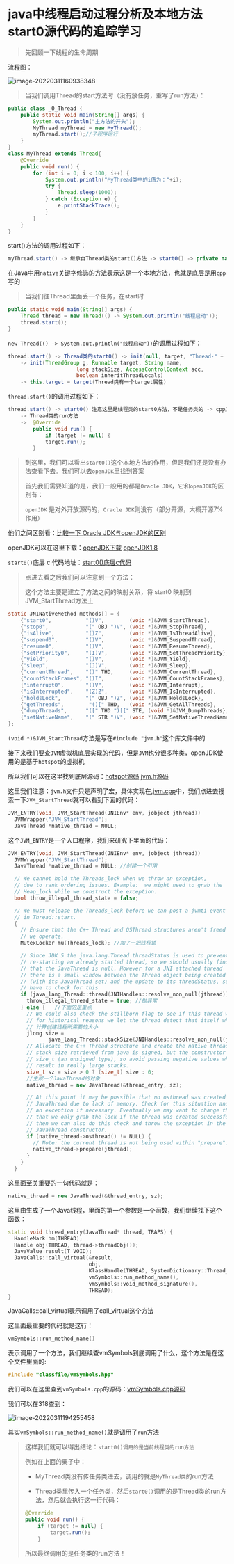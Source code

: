 # java中线程启动过程分析及本地方法 start0源代码的追踪学习

>先回顾一下线程的生命周期

流程图：

![image-20220311160938348](https://gitee.com/fengxian_duck/resources/raw/master/202203111609672.png)

>当我们调用Thread的start方法时（没有放任务，重写了run方法）：

```java
public class _0_Thread {
    public static void main(String[] args) {
        System.out.println("主方法的开头");
        MyThread myThread = new MyThread();
        myThread.start();//子程序运行
    }
}
class MyThread extends Thread{
    @Override
    public void run() {
        for (int i = 0; i < 100; i++) {
            System.out.println("MyThread类中的i值为："+i);
            try {
                Thread.sleep(1000);
            } catch (Exception e) {
                e.printStackTrace();
            }
        }
    }
}

```

start()方法的调用过程如下：

```java
myThread.start() -> 继承自Thread类的start()方法 -> start0() -> private native void start0() -> cpp底层去找当前线程类的run方法 -> myThread的run方法	
```

在Java中用`native`关键字修饰的方法表示这是一个本地方法，也就是底层是用`cpp`写的

>当我们往Thread里面丢一个任务，在start时

```java
public static void main(String[] args) {
    Thread thread = new Thread(() -> System.out.println("线程启动"));
    thread.start();
}
```

`new Thread(() -> System.out.println("线程启动"))`的调用过程如下：

```java
thread.start() -> Thread类的start0() -> init(null, target, "Thread-" + nextThreadNum(), 0)
    -> init(ThreadGroup g, Runnable target, String name,
                      long stackSize, AccessControlContext acc,
                      boolean inheritThreadLocals)
    -> this.target = target(Thread类有一个target属性)
```

`thread.start()`的调用过程如下：

```java
thread.start() -> start0() 注意这里是线程类的start0方法，不是任务类的 -> cpp底层去找当前线程类的run方法
    -> Thread类的run方法 
    -> 	@Override
		public void run() {
    		if (target != null) {
        	target.run();
        }
```

>到这里，我们可以看出`start0()`这个本地方法的作用，但是我们还是没有办法查看下去。我们可以去`openJDK`里找到答案
>
>首先我们需要知道的是，我们一般用的都是`Oracle JDK`，它和`openJDK`的区别有：
>
>`openJDK` 是对外开放源码的，`Oracle JDK`则没有（部分开源，大概开源7%作用）

他们之间区别看：<a href="https://blog.csdn.net/qq_42105629/article/details/105282823?ops_request_misc=&request_id=&biz_id=102&utm_term=%E6%AF%94%E8%BE%83%E4%B8%80%E4%B8%8BopenJDK&utm_medium=distribute.pc_search_result.none-task-blog-2~all~sobaiduweb~default-0-105282823.es_vector_control_group&spm=1018.2226.3001.4187">比较一下 Oracle JDK与openJDK的区别</a>

openJDK可以在这里下载：<a href="https://hg.openjdk.java.net/">openJDK下载</a>           <a href="https://hg.openjdk.java.net/jdk8u/jdk8u/jdk/file/f0b93fbd8cf8">openJDK1.8</a>

`start0()`底层 c 代码地址：<a href="https://hg.openjdk.java.net/jdk8u/jdk8u/jdk/file/f0b93fbd8cf8/src/share/native/java/lang/Thread.c">start0()底层c代码</a>

>点进去看之后我们可以注意到一个方法：
>
>这个方法主要是建立了方法之间的映射关系，将 start0 映射到 JVM_StartThread方法上

```c
static JNINativeMethod methods[] = {
    {"start0",           "()V",        (void *)&JVM_StartThread},
    {"stop0",            "(" OBJ ")V", (void *)&JVM_StopThread},
    {"isAlive",          "()Z",        (void *)&JVM_IsThreadAlive},
    {"suspend0",         "()V",        (void *)&JVM_SuspendThread},
    {"resume0",          "()V",        (void *)&JVM_ResumeThread},
    {"setPriority0",     "(I)V",       (void *)&JVM_SetThreadPriority},
    {"yield",            "()V",        (void *)&JVM_Yield},
    {"sleep",            "(J)V",       (void *)&JVM_Sleep},
    {"currentThread",    "()" THD,     (void *)&JVM_CurrentThread},
    {"countStackFrames", "()I",        (void *)&JVM_CountStackFrames},
    {"interrupt0",       "()V",        (void *)&JVM_Interrupt},
    {"isInterrupted",    "(Z)Z",       (void *)&JVM_IsInterrupted},
    {"holdsLock",        "(" OBJ ")Z", (void *)&JVM_HoldsLock},
    {"getThreads",        "()[" THD,   (void *)&JVM_GetAllThreads},
    {"dumpThreads",      "([" THD ")[[" STE, (void *)&JVM_DumpThreads},
    {"setNativeName",    "(" STR ")V", (void *)&JVM_SetNativeThreadName},
};
```

`(void *)&JVM_StartThread`方法是写在`#include "jvm.h"`这个库文件中的

接下来我们要查`JVM`虚拟机底层实现的代码，但是`JVM`也分很多种类，openJDK使用的是基于`hotspot`的虚拟机

所以我们可以在这里找到底层源码：<a href="https://hg.openjdk.java.net/jdk8u/jdk8u/hotspot/file">hotspot源码</a>     <a href="https://hg.openjdk.java.net/jdk8u/jdk8u/hotspot/file/76a9c9cf14f1/src/share/vm/prims">jvm.h源码</a>

这里我们注意：`jvm.h`文件只是声明了宏，具体实现在,<a href="https://hg.openjdk.java.net/jdk8u/jdk8u/hotspot/file/76a9c9cf14f1/src/share/vm/prims/jvm.cpp">jvm.cpp</a>中，我们点进去搜索一下`JVM_StartThread`就可以看到下面的代码：

```c
JVM_ENTRY(void, JVM_StartThread(JNIEnv* env, jobject jthread))
  JVMWrapper("JVM_StartThread");
  JavaThread *native_thread = NULL;
```

这个`JVM_ENTRY`是一个入口程序，我们来研究下里面的代码：

```cpp
JVM_ENTRY(void, JVM_StartThread(JNIEnv* env, jobject jthread))
  JVMWrapper("JVM_StartThread");
  JavaThread *native_thread = NULL; //创建一个引用

  // We cannot hold the Threads_lock when we throw an exception,
  // due to rank ordering issues. Example:  we might need to grab the
  // Heap_lock while we construct the exception.
  bool throw_illegal_thread_state = false;

  // We must release the Threads_lock before we can post a jvmti event
  // in Thread::start.
  {
    // Ensure that the C++ Thread and OSThread structures aren't freed before
    // we operate.
    MutexLocker mu(Threads_lock); //加了一把线程锁

    // Since JDK 5 the java.lang.Thread threadStatus is used to prevent
    // re-starting an already started thread, so we should usually find
    // that the JavaThread is null. However for a JNI attached thread
    // there is a small window between the Thread object being created
    // (with its JavaThread set) and the update to its threadStatus, so we
    // have to check for this
    if (java_lang_Thread::thread(JNIHandles::resolve_non_null(jthread)) != NULL) {
      throw_illegal_thread_state = true; //抛异常
    } else {   //下面的是重点
      // We could also check the stillborn flag to see if this thread was already stopped, but
      // for historical reasons we let the thread detect that itself when it starts running
 	  // 计算创建线程所需要的大小
      jlong size =
             java_lang_Thread::stackSize(JNIHandles::resolve_non_null(jthread));
      // Allocate the C++ Thread structure and create the native thread.  The
      // stack size retrieved from java is signed, but the constructor takes
      // size_t (an unsigned type), so avoid passing negative values which would
      // result in really large stacks.
      size_t sz = size > 0 ? (size_t) size : 0;
      //生成一个JavaThread的对象
      native_thread = new JavaThread(&thread_entry, sz);

      // At this point it may be possible that no osthread was created for the
      // JavaThread due to lack of memory. Check for this situation and throw
      // an exception if necessary. Eventually we may want to change this so
      // that we only grab the lock if the thread was created successfully -
      // then we can also do this check and throw the exception in the
      // JavaThread constructor.
      if (native_thread->osthread() != NULL) {
        // Note: the current thread is not being used within "prepare".
        native_thread->prepare(jthread);
      }
    }
  }
```

这里面至关重要的一句代码就是：

```cpp
native_thread = new JavaThread(&thread_entry, sz);
```

这里由生成了一个Java线程，里面的第一个参数是一个函数，我们继续找下这个函数：

```cpp
static void thread_entry(JavaThread* thread, TRAPS) {
  HandleMark hm(THREAD);
  Handle obj(THREAD, thread->threadObj());
  JavaValue result(T_VOID);
  JavaCalls::call_virtual(&result,
                          obj,
                          KlassHandle(THREAD, SystemDictionary::Thread_klass()),
                          vmSymbols::run_method_name(),
                          vmSymbols::void_method_signature(),
                          THREAD);
}
```

JavaCalls::call_virtual表示调用了call_virtual这个方法

这里面最重要的代码就是这行：

```cpp
vmSymbols::run_method_name()
```

表示调用了一个方法，我们继续查vmSymbols到底调用了什么，这个方法是在这个文件里面的:

```cpp
#include "classfile/vmSymbols.hpp"
```

我们可以在这里查到`vmSymbols.cpp`的源码：<a href="https://hg.openjdk.java.net/jdk8u/jdk8u/hotspot/file/76a9c9cf14f1/src/share/vm/classfile/vmSymbols.hpp">vmSymbols.cpp源码</a>

我们可以在318查到：

![image-20220311194255458](https://gitee.com/fengxian_duck/resources/raw/master/202203111942665.png)

其实`vmSymbols::run_method_name()`就是调用了`run`方法

>这样我们就可以得出结论：`start0()调用的是当前线程类的run方法`
>
>例如在上面的栗子中：
>
>- MyThread类没有传任务类进去，调用的就是`MyThread类`的run方法
>
>- Thread类里传入一个任务类，然后`start0()`调用的是Thread类的run方法，然后就会执行这一行代码：
>
>  ```java
>  @Override
>  public void run() {
>      if (target != null) {
>          target.run();
>      }
>  ```
>
>  所以最终调用的是任务类的run方法！





​	

































